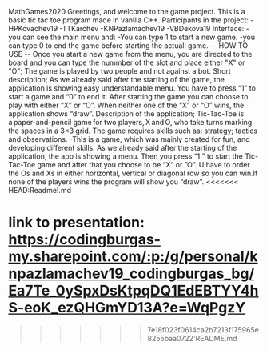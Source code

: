 MathGames2020
Greetings, and welcome to the game project.
This is a basic tic tac toe program made in vanilla C++.
Participants in the project:
-HPKovachev19
-TTKarchev
-KNPazlamachev19
-VBDekova19
Interface:
-you can see the main menu and:
    -You can type 1 to start a new game.
    -you can type 0 to end the game before starting the actuall game.
-- HOW TO USE --
Once you start a new game from the menu, you are directed to the board
and you can type the nummber of the slot and place either "X" or "O";
The game is played by two people and not against a bot.
Short description;
As we already said after the starting of the game, the application is showing easy understandable menu. 
You have to press “1” to start a game and “0” to end it. After starting the game you can choose to play with either “X” or “O”. 
When neither one of the “X” or “O” wins, the application shows “draw”. 
Description of the application;
Tic-Tac-Toe is a paper-and-pencil game for two players, X and O, who take turns marking the spaces in a 3×3 grid.
The game requires skills such as: strategy; tactics and observations. 
-This is a game, which was mainly created for fun, and developing different skills. As we already said after the starting of the application, the app is showing a menu. 
 Then you press “1 ” to start the Tic-Tac-Toe game and after that you choose to be “X” or ”O”. U have to order the Os and Xs in either horizontal, vertical or diagonal row so 
 you can win.If none of the players wins the program will show you “draw”. 
<<<<<<< HEAD:Readme!.md

link to presentation: https://codingburgas-my.sharepoint.com/:p:/g/personal/knpazlamachev19_codingburgas_bg/Ea7Te_0ySpxDsKtpqDQ1EdEBTYY4hS-eoK_ezQHGmYD13A?e=WqPgzY
=======
>>>>>>> 7e18f023f0614ca2b7213f175965e8255baa0722:README.md
